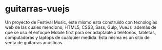 # guitarras-vuejs
Un proyecto de Festival Music, este mismo esta construido con tecnologías web de las cuales menciono, HTML5, CSS3, Sass, Gulp, VueJs  además de que se usó el enfoque Mobile first para ser adaptable a teléfonos, tabletas, computadoras y laptops de cualquier medida. Esta misma es un sitio de venta de guitarras acústicas.
